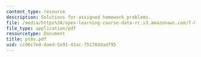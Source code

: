 ```yaml
---
content_type: resource
description: Solutions for assigned homework problems.
file: /media/https%3A/open-learning-course-data-rc.s3.amazonaws.com/7-012-introduction-to-biology-fall-2004/cc06c7e4daed5e9141ac75178ddadf95_ps8s.pdf
file_type: application/pdf
resourcetype: Document
title: ps8s.pdf
uid: cc06c7e4-daed-5e91-41ac-75178ddadf95
---
```

